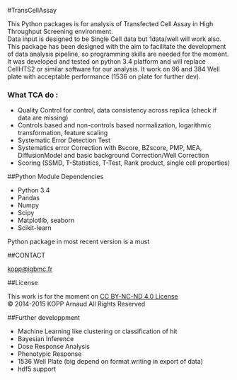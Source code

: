 #TransCellAssay

This Python packages is for analysis of Transfected Cell Assay in High Throughput Screening environment.   
Data input is designed to be Single Cell data but 1data/well will work also.
This package has been designed with the aim to facilitate the development of data analysis pipeline, so programming skills are needed for the moment. 
It was developed and tested on python 3.4 platform and will replace CellHTS2 or similar software for our analysis. It work 
on 96 and 384 Well plate with acceptable performance (1536 on plate for further dev).

### What TCA do :

* Quality Control for control, data consistency across replica (check if data are missing)
* Controls based and non-controls based normalization, logarithmic transformation, feature scaling
* Systematic Error Detection Test
* Systematics error Correction with Bscore, BZscore, PMP, MEA, DiffusionModel and basic background Correction/Well Correction
* Scoring (SSMD, T-Statistics, T-Test, Rank product, single cell properties)

##Python Module Dependencies

* Python 3.4
* Pandas 
* Numpy 
* Scipy 
* Matplotlib, seaborn
* Scikit-learn

Python package in most recent version is a must

##CONTACT 
 
kopp@igbmc.fr

##License

This work is for the moment on [CC BY-NC-ND 4.0 License](https://creativecommons.org/licenses/by-nc-nd/4.0/)  
© 2014-2015 KOPP Arnaud All Rights Reserved


##Further developpment

* Machine Learning like clustering or classification of hit
* Bayesian Inference 
* Dose Response Analysis
* Phenotypic Response
* 1536 Well Plate (big depend on format writing in export of data)
* hdf5 support